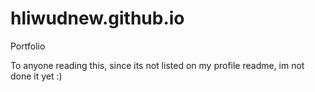 # hliwudnew.github.io
Portfolio

To anyone reading this, since its not listed on my profile readme, im not done it yet :)
